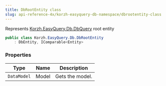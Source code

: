 ```yaml
---
title: DbRootEntity class
slug: api-reference-4x/korzh-easyquery-db-namespace/dbrootentity-class
---
```



Represents [Korzh.EasyQuery.Db.DbQuery](/api-reference-4x/korzh-easyquery-db-namespace/dbquery-class) root entity
```csharp
public class Korzh.EasyQuery.Db.DbRootEntity
    : DbEntity, IComparable<Entity>

```

### Properties

| Type | Name | Description | 
| --- | --- | --- | 
| `DataModel` | Model | Gets the model. |
